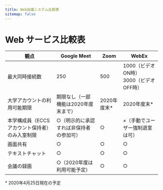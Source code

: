 ```yaml
---
title: Web会議システム比較表
sitemap: false
---
```


# Web サービス比較表

|  観点  |  Google Meet  |  Zoom  |  WebEx  |  
|---|---|---|---|  
|  最大同時接続数  |   250  | 500  |    1000（ビデオON時）<br>3000（ビデオOFF時）  |  
|  大学アカウントの利用可能期限  |  期限なし（一部機能は2020年度末まで）  |  2020年度末\*  |  2020年度末\*  |   
|  本学構成員（ECCSアカウント保持者）のみ入室制限  |  ○（明示的に承認すれば非保持者の参加可）  |  ○  |  ×（手動でユーザー強制退室は可）  |  
|  画面共有  |  ○  |  ○  |  ○  |  
|  テキストチャット  |  ○  |  ○  |  ○  |  
|  会議の録画  |  ○（2020年度は利用可能予定）  |  ○  |  ○  |  

\* 2020年4月25日現在の予定
  

